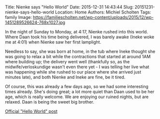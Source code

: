 Title: Nienke says "Hello World"
Date: 2015-12-31 14:43:44
Slug: 20151231-nienke-says-hello-world
Location: Home
Authors: Michiel Scholten
Tags: family
Image: https://familiescholten.net/wp-content/uploads/2015/12/wp-1451289526624-768x1027.jpg

In the night of Sunday to Monday, at 4:17, Nienke rushed into this
world. Where Daan took his time being delivered, I was barely awake
(Ineke woke me at 4:01) when Nienke saw her first lamplight.

Needless to say, she was born at home, in the tub where Ineke thought
she was going to relax a bit while the contractions that started at
around 1AM where building up; the delivery went well (thankfully so, as
the midwife/verloskundige wasn't even there yet - I was telling her live
what was happening while she rushed to our place where she arrived just
minutes late), and both Nienke and Ineke are fine, be it tired.

Of course, this was already a few days ago, so we had some interesting
times already. She's doing great; a lot more quiet than Daan used to be
her age, which is really welcome. We are enjoying our ruined nights, but
are relaxed. Daan is being the sweet big brother.

[Official "Hello World" post](http://familiescholten.net/2015/12/hallo-wereld/)

